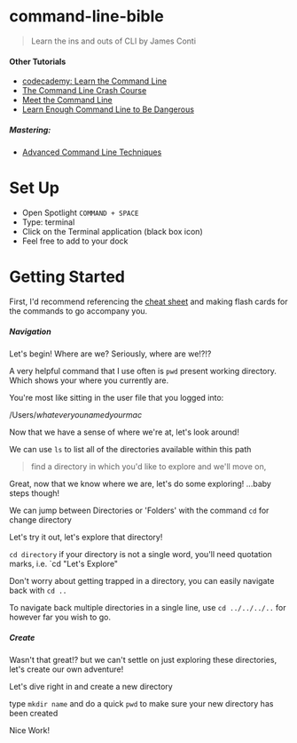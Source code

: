 # command-line-bible
> Learn the ins and outs of CLI by James Conti 

#### Other Tutorials

* [codecademy: Learn the Command Line](https://www.codecademy.com/learn/learn-the-command-line)
* [The Command Line Crash Course](http://cli.learncodethehardway.org/book/)
* [Meet the Command Line](http://www.pluralsight.com/courses/meet-command-line)
* [Learn Enough Command Line to Be Dangerous](http://www.learnenough.com/command-line-tutorial)

##### Mastering:

* [Advanced Command Line Techniques](http://code.tutsplus.com/courses/advanced-command-line-techniques)

# Set Up

* Open Spotlight `COMMAND + SPACE`
* Type: terminal
* Click on the Terminal application (black box icon)
* Feel free to add to your dock


# Getting Started

First, I'd recommend referencing the [cheat sheet](#) and making flash cards for the commands to go accompany you.

##### Navigation

Let's begin! Where are we? Seriously, where are we!?!? 

A very helpful command that I use often is `pwd` present working directory. Which shows your where you currently are.

You're most like sitting in the user file that you logged into:

/Users/_whateveryounamedyourmac_

Now that we have a sense of where we're at, let's look around!

We can use `ls` to list all of the directories available within this path

> find a directory in which you'd like to explore and we'll move on,

Great, now that we know where we are, let's do some exploring! ...baby steps though! 

We can jump between Directories or 'Folders' with the command `cd` for change directory

Let's try it out, let's explore that directory!

`cd directory` if your directory is not a single word, you'll need quotation marks, i.e. `cd "Let's Explore"

Don't worry about getting trapped in a directory, you can easily navigate back with `cd ..` 

To navigate back multiple directories in a single line, use `cd ../../../..` for however far you wish to go.

##### Create

Wasn't that great!? but we can't settle on just exploring these directories, let's create our own adventure!

Let's dive right in and create a new directory

type `mkdir name` and do a quick `pwd` to make sure your new directory has been created

Nice Work!
